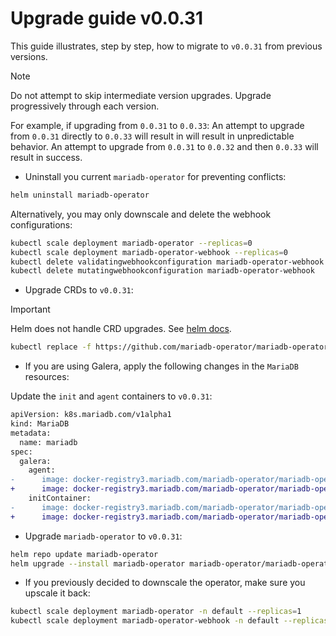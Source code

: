 # Upgrade guide v0.0.31

This guide illustrates, step by step, how to migrate to `v0.0.31` from previous versions. 

> [!NOTE]  
> Do not attempt to skip intermediate version upgrades. Upgrade progressively through each version.

For example, if upgrading from `0.0.31` to `0.0.33`:
An attempt to upgrade from `0.0.31` directly to `0.0.33` will result in will result in unpredictable behavior.
An attempt to upgrade from `0.0.31` to `0.0.32` and then `0.0.33` will result in success.

- Uninstall you current `mariadb-operator` for preventing conflicts:
```bash
helm uninstall mariadb-operator
```
Alternatively, you may only downscale and delete the webhook configurations:
```bash
kubectl scale deployment mariadb-operator --replicas=0
kubectl scale deployment mariadb-operator-webhook --replicas=0
kubectl delete validatingwebhookconfiguration mariadb-operator-webhook
kubectl delete mutatingwebhookconfiguration mariadb-operator-webhook
```

- Upgrade CRDs to `v0.0.31`:
> [!IMPORTANT]  
> Helm does not handle CRD upgrades. See [helm docs](https://helm.sh/docs/chart_best_practices/custom_resource_definitions/#some-caveats-and-explanations).

```bash
kubectl replace -f https://github.com/mariadb-operator/mariadb-operator/releases/download/helm-chart-0.31.0/crds.yaml
```

- If you are using Galera, apply the following changes in the `MariaDB` resources:

Update the `init` and `agent` containers to `v0.0.31`:
```diff
apiVersion: k8s.mariadb.com/v1alpha1
kind: MariaDB
metadata:
  name: mariadb
spec:
  galera:
    agent:
-      image: docker-registry3.mariadb.com/mariadb-operator/mariadb-operator:v0.0.30
+      image: docker-registry3.mariadb.com/mariadb-operator/mariadb-operator:v0.0.31
    initContainer:
-      image: docker-registry3.mariadb.com/mariadb-operator/mariadb-operator:v0.0.30
+      image: docker-registry3.mariadb.com/mariadb-operator/mariadb-operator:v0.0.31
```

-  Upgrade `mariadb-operator` to `v0.0.31`:
```bash 
helm repo update mariadb-operator
helm upgrade --install mariadb-operator mariadb-operator/mariadb-operator --version 0.31.0 
```

- If you previously decided to downscale the operator, make sure you upscale it back:
```bash
kubectl scale deployment mariadb-operator -n default --replicas=1
kubectl scale deployment mariadb-operator-webhook -n default --replicas=1
```
